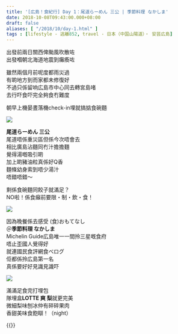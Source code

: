 ```yaml
---
title: '[広島！食紀行] Day 1：尾道らーめん 三公 | 季節料理 なかしま'
date: 2018-10-08T09:43:00.000+08:00
draft: false
aliases: [ "/2018/10/day-1.html" ]
tags : [lifestyle - 逃離852, travel - 日本（中国山陽道）・ 安芸広島]
---
```


出發前兩日關西俾颱風吹散咗  
出發嗰朝北海道地震到癱瘓咗

  

雖然兩個月前呢度都雨災過  
有啲地方到而家都未修復好  
不過只係留响広島市中心同去轉宮島啫  
去行吓食吓完全夠食冇難度

  

朝早上機晏晝落機check-in埋就搞掂食碗麵

![](/images/hiroshima1.jpg)

**尾道らーめん 三公**  
尾道唔係重災區但係今次唔會去  
相比廣島沾麵同冇汁擔擔麵  
覺得湯嘅吸引啲  
加上啲豬油粒真係好Q香  
麵條幼身索到唔少湯汁  
唔錯唔錯～

  

剩係食碗麵同餃子就滿足？  
NO啦！係食癲前要限・制・飲・食！

![](/images/hiroshima1a.jpg)

因為晚餐係去感受 (食)おもてなし  
＠**季節料理 なかしま**  
Michelin Guide広島唯一一間拎三星嘅食府  
唔止歪國人覺得好  
就連國民食評網食べログ  
佢都係拎広島第一名  
真係要好好見識見識吓

![](/images/hiroshima1b.jpg)

滿滿足食完打埋包  
隊埋盒**LOTTE 爽 梨**就更完美  
微細梨味刨冰仲有碎碎果肉  
香甜美味食飽瞓！（night）  
  
{{<hiroshima>}}  

